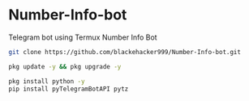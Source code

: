 # Number-Info-bot
Telegram bot using Termux Number Info Bot 

```bash
git clone https://github.com/blackehacker999/Number-Info-bot.git
```

```bash
pkg update -y && pkg upgrade -y

```
```bash
pkg install python -y
pip install pyTelegramBotAPI pytz
```
